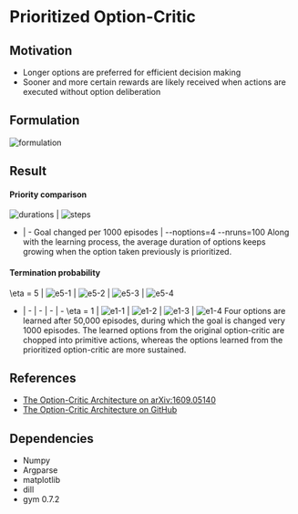 # Prioritized Option-Critic

## Motivation
* Longer options are preferred for efficient decision making
* Sooner and more certain rewards are likely received when actions are executed without option deliberation

## Formulation
![formulation](images/formulation.png)

## Result
#### Priority comparison
![durations](images/durations.png) | ![steps](images/steps.png)
- | -
Goal changed per 1000 episodes | --noptions=4  --nruns=100
Along with the learning process, the average duration of options keeps growing when the  option taken previously is prioritized.

#### Termination probability
\eta = 5 | ![e5-1](images/pterm-eta_5-opt_4-1.png) | ![e5-2](images/pterm-eta_5-opt_4-2.png) | ![e5-3](images/pterm-eta_5-opt_4-3.png) | ![e5-4](images/pterm-eta_5-opt_4-4.png)
- | - | - | - | -
\eta = 1 | ![e1-1](images/pterm-eta_1-opt_4-1.png) | ![e1-2](images/pterm-eta_1-opt_4-2.png) | ![e1-3](images/pterm-eta_1-opt_4-3.png) | ![e1-4](images/pterm-eta_1-opt_4-4.png)
Four options are learned after 50,000 episodes, during which the goal is changed very 1000 episodes. The learned options from the original option-critic are chopped into primitive actions, whereas the options learned from the prioritized option-critic are more sustained.

## References
- [The Option-Critic Architecture on arXiv:1609.05140](https://arxiv.org/abs/1609.05140)
- [The Option-Critic Architecture on GitHub](https://github.com/jeanharb/option_critic/tree/master/)

## Dependencies
- Numpy
- Argparse
- matplotlib
- dill
- gym 0.7.2
